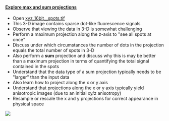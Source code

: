 <h4 id='max_and_sum'><a href="#max_and_sum">Explore max and sum projections</a></h4>

- Open [xyz_16bit__spots.tif](https://github.com/NEUBIAS/training-resources/raw/master/image_data/xyz_16bit__spots.tif)
- This 3-D image contains sparse dot-like fluorescence signals
- Observe that viewing the data in 3-D is somewhat challenging
- Perform a maximum projection along the z-axis to "see all spots at once"
- Discuss under which circumstances the number of dots in the projection equals the total number of spots in 3-D
- Also perform a **sum** projection and discuss why this is may be better than a maximum projection in terms of quantifying the total signal contained in the spots
- Understand that the data type of a sum projection typically needs to be "larger" than the input data
- Also learn how to project along the x or y axis
- Understand that projections along the x or y axis typically yield anisotropic images (due to an initial xy/z anisotropy)
- Resample or rescale the x and y projections for correct appearance in physical space

![](/figures/projections_activity.png)

